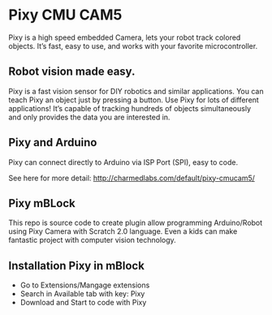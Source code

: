 # Pixy CMU CAM5 
Pixy is a high speed embedded Camera, lets your robot track colored objects. It’s fast, easy to use, and works with your favorite microcontroller.
## Robot vision made easy.
Pixy is a fast vision sensor for DIY robotics and similar applications. You can teach Pixy an object just by pressing a button. Use Pixy for lots of different applications!  It’s capable of tracking hundreds of objects simultaneously and only provides the data you are interested in.
## Pixy and Arduino
Pixy can connect directly to Arduino via ISP Port (SPI), easy to code. 

See here for more detail: 
http://charmedlabs.com/default/pixy-cmucam5/

## Pixy mBLock
This repo is source code to create plugin allow programming Arduino/Robot using Pixy Camera with Scratch 2.0 language. Even a kids can make fantastic project with computer vision technology. 

## Installation Pixy in mBlock
- Go to Extensions/Mangage extensions
- Search in Available tab with key: Pixy
- Download and Start to code with Pixy
